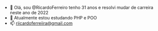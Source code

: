 - 👋 Olá, sou @RicardoFerreiro tenho 31 anos e resolvi mudar de carreira neste ano de 2022
- 🌱 Atualmente estou estudando PHP e POO
- 📫 riicardoferreiira@gmail.com
